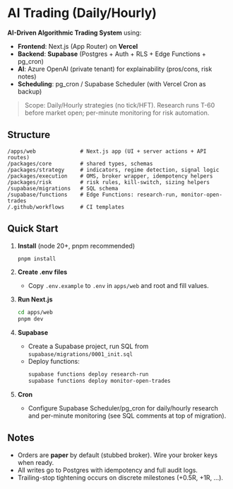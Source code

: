# AI Trading (Daily/Hourly)

**AI-Driven Algorithmic Trading System** using:

- **Frontend**: Next.js (App Router) on **Vercel**
- **Backend**: **Supabase** (Postgres + Auth + RLS + Edge Functions + pg_cron)
- **AI**: Azure OpenAI (private tenant) for explainability (pros/cons, risk notes)
- **Scheduling**: pg_cron / Supabase Scheduler (with Vercel Cron as backup)

> Scope: Daily/Hourly strategies (no tick/HFT). Research runs T-60 before market open; per-minute monitoring for risk automation.

## Structure

```
/apps/web              # Next.js app (UI + server actions + API routes)
/packages/core         # shared types, schemas
/packages/strategy     # indicators, regime detection, signal logic
/packages/execution    # OMS, broker wrapper, idempotency helpers
/packages/risk         # risk rules, kill-switch, sizing helpers
/supabase/migrations   # SQL schema
/supabase/functions    # Edge Functions: research-run, monitor-open-trades
/.github/workflows     # CI templates
```

## Quick Start

1. **Install** (node 20+, pnpm recommended)
   ```bash
   pnpm install
   ```

2. **Create .env files**  
   - Copy `.env.example` to `.env` in `apps/web` and root and fill values.

3. **Run Next.js**
   ```bash
   cd apps/web
   pnpm dev
   ```

4. **Supabase**  
   - Create a Supabase project, run SQL from `supabase/migrations/0001_init.sql`  
   - Deploy functions:
     ```bash
     supabase functions deploy research-run
     supabase functions deploy monitor-open-trades
     ```

5. **Cron**  
   - Configure Supabase Scheduler/pg_cron for daily/hourly research and per-minute monitoring (see SQL comments at top of migration).

## Notes
- Orders are **paper** by default (stubbed broker). Wire your broker keys when ready.
- All writes go to Postgres with idempotency and full audit logs.
- Trailing-stop tightening occurs on discrete milestones (+0.5R, +1R, …).
